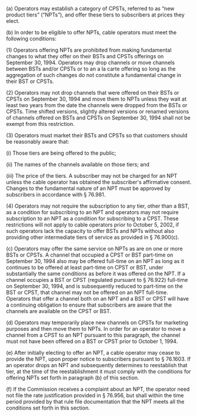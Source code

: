 (a) Operators may establish a category of CPSTs, referred to as “new product tiers” (“NPTs”), and offer these tiers to subscribers at prices they elect.

(b) In order to be eligible to offer NPTs, cable operators must meet the following conditions:

(1) Operators offering NPTs are prohibited from making fundamental changes to what they offer on their BSTs and CPSTs offerings on September 30, 1994. Operators may drop channels or move channels between BSTs and/or CPSTs or to an a la carte offering so long as the aggregation of such changes do not constitute a fundamental change in their BST or CPSTs.

(2) Operators may not drop channels that were offered on their BSTs or CPSTs on September 30, 1994 and move them to NPTs unless they wait at least two years from the date the channels were dropped from the BSTs or CPSTs. Time shifted versions, slightly altered versions or renamed versions of channels offered on BSTs and CPSTs on September 30, 1994 shall not be exempt from this restriction.

(3) Operators must market their BSTs and CPSTs so that customers should be reasonably aware that:

(i) Those tiers are being offered to the public;

(ii) The names of the channels available on those tiers; and

(iii) The price of the tiers. A subscriber may not be charged for an NPT unless the cable operator has obtained the subscriber's affirmative consent. Changes to the fundamental nature of an NPT must be approved by subscribers in accordance with § 76.981.

(4) Operators may not require the subscription to any tier, other than a BST, as a condition for subscribing to an NPT and operators may not require subscription to an NPT as a condition for subscribing to a CPST. These restrictions will not apply to cable operators prior to October 5, 2002, if such operators lack the capacity to offer BSTs and NPTs without also providing other intermediate tiers of service as provided in § 76.900(c).

(c) Operators may offer the same service on NPTs as are on one or more BSTs or CPSTs. A channel that occupied a CPST or BST part-time on September 30, 1994 also may be offered full-time on an NPT as long as it continues to be offered at least part-time on CPST or BST, under substantially the same conditions as before it was offered on the NPT. If a channel occupies a BST or CPST (regulated pursuant to § 76.922) full-time on September 30, 1994, and is subsequently reduced to part-time on the BST or CPST, that channel may not be offered on an NPT full-time. Operators that offer a channel both on an NPT and a BST or CPST will have a continuing obligation to ensure that subscribers are aware that the channels are available on the CPST or BST.

(d) Operators may temporarily place new channels on CPSTs for marketing purposes and then move them to NPTs. In order for an operator to move a channel from a CPST to an NPT pursuant to this paragraph, the channel must not have been offered on a BST or CPST prior to October 1, 1994.

(e) After initially electing to offer an NPT, a cable operator may cease to provide the NPT, upon proper notice to subscribers pursuant to § 76.1603. If an operator drops an NPT and subsequently determines to reestablish that tier, at the time of the reestablishment it must comply with the conditions for offering NPTs set forth in paragraph (b) of this section.

(f) If the Commission receives a complaint about an NPT, the operator need not file the rate justification provided in § 76.956, but shall within the time period provided by that rule file documentation that the NPT meets all the conditions set forth in this section.
              

